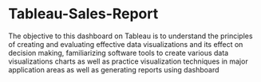 # Tableau-Sales-Report
The objective to this dashboard on Tableau is to understand the principles of creating and evaluating effective data visualizations and its effect on decision making, familiarizing software tools to create various data visualizations charts as well as practice visualization techniques in major application areas as well as generating reports using dashboard
